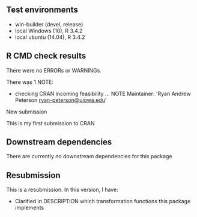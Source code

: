 ## Test environments 
- win-builder (devel, release)
- local Windows (10), R 3.4.2
- local ubuntu (14.04), R 3.4.2

## R CMD check results
There were no ERRORs or WARNINGs. 

There was 1 NOTE:

* checking CRAN incoming feasibility ... NOTE
Maintainer: 'Ryan Andrew Peterson <ryan-peterson@uiowa.edu>'

New submission

This is my first submission to CRAN

## Downstream dependencies
There are currently no downstream dependencies for this package

## Resubmission 
This is a resubmission. In this version, I have:

* Clarified in DESCRIPTION which transformation functions this package implements